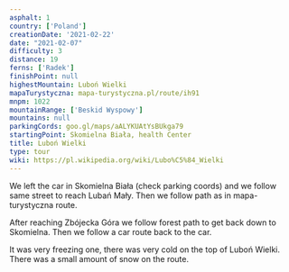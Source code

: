 ```yaml
---
asphalt: 1
country: ['Poland']
creationDate: '2021-02-22'
date: "2021-02-07"
difficulty: 3
distance: 19
ferns: ['Radek']
finishPoint: null
highestMountain: Luboń Wielki
mapaTurystyczna: mapa-turystyczna.pl/route/ih91
mnpm: 1022
mountainRange: ['Beskid Wyspowy']
mountains: null
parkingCords: goo.gl/maps/aALYKUAtYsBUkga79
startingPoint: Skomielna Biała, health Center
title: Luboń Wielki
type: tour
wiki: https://pl.wikipedia.org/wiki/Lubo%C5%84_Wielki
---
```


We left the car in Skomielna Biała (check parking coords) and we follow same street to reach Lubań Mały. Then we follow path as in mapa-turystyczna route.

After reaching Zbójecka Góra we follow forest path to get back down to Skomielna. Then we follow a car route back to the car.

It was very freezing one, there was very cold on the top of Luboń Wielki. There was a small amount of snow on the route.
